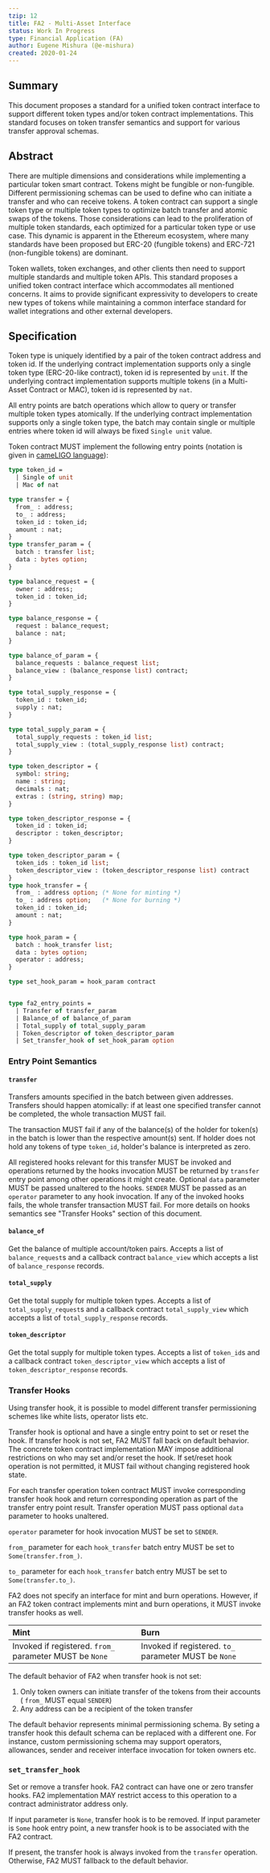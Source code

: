 ```yaml
---
tzip: 12
title: FA2 - Multi-Asset Interface
status: Work In Progress
type: Financial Application (FA)
author: Eugene Mishura (@e-mishura)
created: 2020-01-24
---
```


## Summary

This document proposes a standard for a unified token contract interface to support
different token types and/or token contract implementations.
This standard focuses on token transfer semantics and support for various transfer
approval schemas.

## Abstract

There are multiple dimensions and considerations while implementing a particular
token smart contract. Tokens might be fungible or non-fungible. Different
permissioning schemas can be used to define who can initiate a transfer and who
can receive tokens. A token contract can support a single token type or multiple
token types to optimize batch transfer and atomic swaps of the tokens. Those
considerations can lead to the proliferation of multiple token standards, each
optimized for a particular token type or use case. This dynamic is apparent in
the Ethereum ecosystem, where many standards have been proposed but ERC-20
(fungible tokens) and ERC-721 (non-fungible tokens) are dominant.

Token wallets, token exchanges, and other clients then need to support multiple
standards and multiple token APIs. This standard proposes a unified token contract
interface which accommodates all mentioned concerns. It aims to provide significant
expressivity to developers to create new types of tokens while maintaining a common
interface standard for wallet integrations and other external developers.

## Specification

Token type is uniquely identified by a pair of the token contract address and
token id. If the underlying contract implementation supports only a single
token type (ERC-20-like contract), token id is represented by `unit`. If the
underlying contract implementation supports multiple tokens (in a Multi-Asset
Contract or MAC), token id is represented by `nat`.

All entry points are batch operations which allow to query or transfer multiple
token types atomically. If the underlying contract implementation supports
only a single token type, the batch may contain single or multiple entries where
token id will always be fixed `Single unit` value.

Token contract MUST implement the following entry points (notation is given in
[cameLIGO language](https://ligolang.org)):

```ocaml
type token_id =
  | Single of unit
  | Mac of nat

type transfer = {
  from_ : address;
  to_ : address;
  token_id : token_id;
  amount : nat;
}
type transfer_param = {
  batch : transfer list;
  data : bytes option;
}

type balance_request = {
  owner : address; 
  token_id : token_id;  
}

type balance_response = {
  request : balance_request;
  balance : nat;
}

type balance_of_param = {
  balance_requests : balance_request list;
  balance_view : (balance_response list) contract;
}

type total_supply_response = {
  token_id : token_id;
  supply : nat;
}

type total_supply_param = {
  total_supply_requests : token_id list;
  total_supply_view : (total_supply_response list) contract;
}

type token_descriptor = {
  symbol: string;
  name : string;
  decimals : nat;
  extras : (string, string) map;
}

type token_descriptor_response = {
  token_id : token_id;
  descriptor : token_descriptor;
}

type token_descriptor_param = {
  token_ids : token_id list;
  token_descriptor_view : (token_descriptor_response list) contract
}
type hook_transfer = {
  from_ : address option; (* None for minting *)
  to_ : address option;   (* None for burning *)
  token_id : token_id;
  amount : nat;
}

type hook_param = {
  batch : hook_transfer list;
  data : bytes option;
  operator : address;
}

type set_hook_param = hook_param contract


type fa2_entry_points =
  | Transfer of transfer_param
  | Balance_of of balance_of_param
  | Total_supply of total_supply_param
  | Token_descriptor of token_descriptor_param
  | Set_transfer_hook of set_hook_param option
```

### Entry Point Semantics

#### `transfer`

Transfers amounts specified in the batch between given addresses. Transfers
should happen atomically: if at least one specified transfer cannot be completed,
the whole transaction MUST fail.

The transaction MUST fail if any of the balance(s) of the holder for token(s) in
the batch is lower than the respective amount(s) sent. If holder does not hold any
tokens of type `token_id`, holder's balance is interpreted as zero.

All registered hooks relevant for this transfer MUST be invoked and operations
returned by the hooks invocation MUST be returned by `transfer` entry point among
other operations it might create. Optional `data` parameter MUST be passed unaltered
to the hooks. `SENDER` MUST be passed as an `operator` parameter to any hook invocation.
If any of the invoked hooks fails, the whole transfer transaction MUST fail.
For more details on hooks semantics see "Transfer Hooks" section of this document.

#### `balance_of`

Get the balance of multiple account/token pairs. Accepts a list of `balance_request`s
and a callback contract `balance_view` which accepts a list of `balance_response`
records.

#### `total_supply`

Get the total supply for multiple token types. Accepts a list of `total_supply_request`s
and a callback contract `total_supply_view` which accepts a list of
`total_supply_response` records.

#### `token_descriptor`

Get the total supply for multiple token types. Accepts a list of `token_id`s
and a callback contract `token_descriptor_view` which accepts a list of
`token_descriptor_response` records.

### Transfer Hooks

Using transfer hook, it is possible to model different transfer permissioning
schemes like white lists, operator lists etc.

Transfer hook is optional and have a single entry point to set or reset the hook.
If transfer hook is not set, FA2 MUST fall back on default behavior.
The concrete token contract implementation MAY impose additional restrictions on
who may set and/or reset the hook. If set/reset hook operation is not permitted,
it MUST fail without changing registered hook state.

For each transfer operation token contract MUST invoke corresponding transfer hook
hook and return corresponding operation as part of the transfer entry point result.
Transfer operation MUST pass optional `data` parameter to hooks unaltered.

`operator` parameter for hook invocation MUST be set to `SENDER`.

`from_` parameter for each `hook_transfer` batch entry MUST be set to `Some(transfer.from_)`.

`to_` parameter for each `hook_transfer` batch entry MUST be set to `Some(transfer.to_)`.

FA2 does not specify an interface for mint and burn operations. However, if an FA2 token contract implements mint and burn operations, it MUST invoke transfer
hooks as well.

|  Mint | Burn |
| :---- | :--- |
| Invoked if registered. `from_` parameter MUST be `None` | Invoked if registered. `to_` parameter MUST be `None`|

The default behavior of FA2 when transfer hook is not set:

1. Only token owners can initiate transfer of the tokens from their accounts
( `from_` MUST equal `SENDER`)
2. Any address can be a recipient of the token transfer

The default behavior represents minimal permissioning schema. By seting a transfer
hook this default schema can be replaced with a different one. For instance, custom
permissioning schema may support operators, allowances, sender and receiver interface
invocation for token owners etc.

### `set_transfer_hook`

Set or remove a transfer hook. FA2 contract can have one or zero transfer hooks.
FA2 implementation MAY restrict access to this operation to a contract administrator
address only.

If input parameter is `None`, transfer hook is to be removed. If input parameter
is `Some` hook entry point, a new transfer hook is to be associated with the FA2
contract.

If present, the transfer hook is always invoked from the `transfer` operation.
Otherwise, FA2 MUST fallback to the default behavior.
